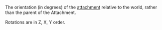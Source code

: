 The orientation (in degrees) of the [attachment](https://create.roblox.com/docs/reference/engine/classes/Attachment) relative to
the world, rather than the parent of the Attachment.

Rotations are in Z, X, Y order.
